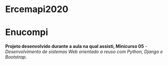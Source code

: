 # Ercemapi2020
# Enucompi 
 __Projeto desenvolvido durante a aula na qual assisti, Minicurso 05__ - *Desenvolvimento de sistemas Web orientado a reuso com Python, Django e Bootstrap*.
